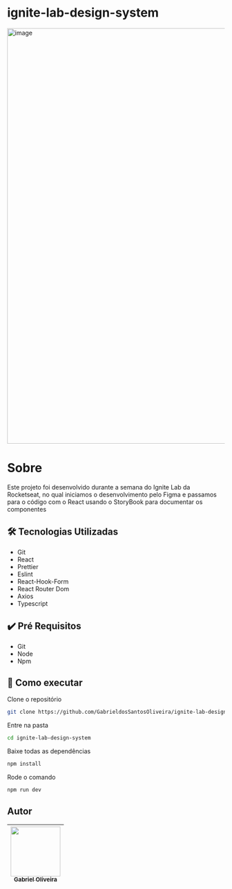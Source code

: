 # ignite-lab-design-system

<img width="960" alt="image" src="https://user-images.githubusercontent.com/86084272/196047275-e4f88865-84e3-430b-9ba8-4db317417c9e.png">

# Sobre

Este projeto foi desenvolvido durante a semana do Ignite Lab da Rocketseat, no qual iniciamos o desenvolvimento pelo Figma e passamos para o
código com o React usando o StoryBook para documentar os componentes

## 🛠️ Tecnologias Utilizadas

- Git
- React
- Prettier
- Eslint
- React-Hook-Form
- React Router Dom
- Axios
- Typescript

## ✔️ Pré Requisitos

- Git
- Node
- Npm

## 🚀 Como executar

Clone o repositório

```bash
git clone https://github.com/GabrieldosSantosOliveira/ignite-lab-design-system.git
```

Entre na pasta

```bash
cd ignite-lab-design-system
```

Baixe todas as dependências

```bash
npm install
```

Rode o comando

```bash
npm run dev
```

## Autor

| [<img src="https://avatars.githubusercontent.com/u/86084272?v=4" width=115><br><sub>Gabriel Oliveira</sub>](https://www.linkedin.com/in/gabriel-dos-santos-oliveira-24b67b243/)
| :---: |
